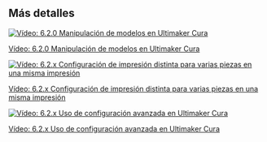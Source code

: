 ## Más detalles

[![Vídeo: 6.2.0 Manipulación de modelos en Ultimaker Cura](https://img.youtube.com/vi/Y8YdmhNVcOY/0.jpg)](https://drive.google.com/file/d/1_98U7YbhLcToIUONu9TcN3wMTFina03z/view?usp=sharing)

[Vídeo: 6.2.0 Manipulación de modelos en Ultimaker Cura](https://drive.google.com/file/d/1_98U7YbhLcToIUONu9TcN3wMTFina03z/view?usp=sharing)



[![Vídeo: 6.2.x Configuración de impresión distinta para varias piezas en una misma impresión ](https://img.youtube.com/vi/9_tk1nKCB0I/0.jpg)](https://drive.google.com/file/d/1MXAai3ipPlVQPDKutCa_4MkmlEzJqD7W/view?usp=sharing)

[Vídeo: 6.2.x Configuración de impresión distinta para varias piezas en una misma impresión](https://drive.google.com/file/d/1MXAai3ipPlVQPDKutCa_4MkmlEzJqD7W/view?usp=sharing)


[![Vídeo: 6.2.x Uso de configuración avanzada en Ultimaker Cura](https://img.youtube.com/vi/oFOTMWJwd4k/0.jpg)](https://drive.google.com/file/d/1OWxtLtCngFeWha7PUGAu9fCjg1W7y9sc/view?usp=sharing)

[Vídeo: 6.2.x Uso de configuración avanzada en Ultimaker Cura](https://drive.google.com/file/d/1OWxtLtCngFeWha7PUGAu9fCjg1W7y9sc/view?usp=sharing)

